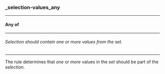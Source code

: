 ### _selection-values_any



------
#### Any of



------
###### Selection should contain one or more values from the set.



------
The rule determines that *one* or *more* values in the *set* should be part of the *selection*.